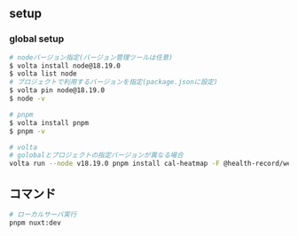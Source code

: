 ## setup

### global setup

```bash
# nodeバージョン指定(バージョン管理ツールは任意)
$ volta install node@18.19.0
$ volta list node
# プロジェクトで利用するバージョンを指定(package.jsonに設定)
$ volta pin node@18.19.0
$ node -v

# pnpm
$ volta install pnpm
$ pnpm -v

# volta
# golobalとプロジェクトの指定バージョンが異なる場合
volta run --node v18.19.0 pnpm install cal-heatmap -F @health-record/web
```

## コマンド

```bash
# ローカルサーバ実行
pnpm nuxt:dev
```